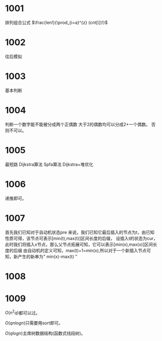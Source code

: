 # 1001
排列组合公式
$\frac{len!}{\prod_{i=a}^{z} (cnt[i])!}$

# 1002
往后模拟

# 1003
基本判断

# 1004
判断一个数字能不能被分成两个正偶数
大于2的偶数均可以分成2+一个偶数。
否则不可以。

# 1005
最短路
Dijkstra算法
Spfa算法
Dijkstra+堆优化

# 1006
递推即可。

# 1007
首先我们已知对于自动机状态pre
来说，我们已知它最后插入的节点为t，由已知性质可得，该节点可表示[min(t),max(t)]区间长度的后缀，
设插入t的状态为cur，此时我们将插入x节点，那么父节点拓展可知，它可以表示[min(x),max(x)]区间长度的后缀
由自动机的定义可知，max(t)+1=min(x),所以对于一个新插入节点可知，新产生的新串为" min(x)-max(t) "

# 1008

# 1009
$O(n^2q)$都可以过。

$O(qnlogn)$只需要用sort即可。

$O(qlogn)$主席树数据结构(函数式线段树)。